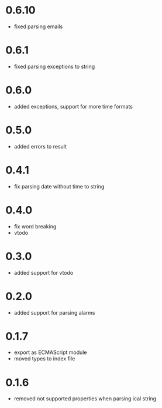 # 0.6.10
- fixed parsing emails

# 0.6.1
- fixed parsing exceptions to string

# 0.6.0
- added exceptions, support for more time formats

# 0.5.0
- added errors to result

# 0.4.1
- fix parsing date without time to string

# 0.4.0
- fix word breaking
- vtodo

# 0.3.0
- added support for vtodo

# 0.2.0
- added support for parsing alarms 

# 0.1.7
- export as ECMAScript module
- moved types to index file

# 0.1.6 
- removed not supported properties when parsing ical string
